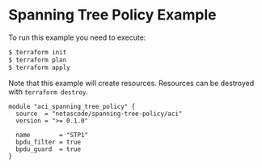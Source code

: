 <!-- BEGIN_TF_DOCS -->
# Spanning Tree Policy Example

To run this example you need to execute:

```bash
$ terraform init
$ terraform plan
$ terraform apply
```

Note that this example will create resources. Resources can be destroyed with `terraform destroy`.

```hcl
module "aci_spanning_tree_policy" {
  source  = "netascode/spanning-tree-policy/aci"
  version = ">= 0.1.0"

  name        = "STP1"
  bpdu_filter = true
  bpdu_guard  = true
}
```
<!-- END_TF_DOCS -->
